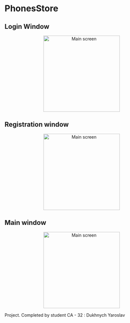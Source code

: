 # PhonesStore

## Login Window
<p align="center">
  <img src="https://i.imgur.com/gNO6ie6.jpg" width="250" title="hover text" alt="Main screen">
</p>

## Registration window
<p align="center">
  <img src="https://i.imgur.com/CovziVi.jpg" width="250" title="hover text" alt="Main screen">
</p>

## Main window
<p align="center">
  <img src="https://i.imgur.com/O03FBu6.jpg" width="250" title="hover text" alt="Main screen">
</p>

Project. Completed by student CA - 32 : Dukhnych Yaroslav

